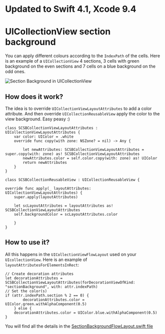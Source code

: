 # Updated to Swift 4.1, Xcode 9.4

# UICollectionView section background


You can apply different colours according to the `IndexPath` of the cells. Here is an example of a `UICollectionView` 4 sections, 3 cells with green background on the even sections and 7 cells on a blue background on the odd ones.

![Section Background in UICollectionView](/Images/SCSectionBackground_small.png?raw=true "Section Background in UICollectionView")


## How does it work?
The idea is to override `UICollectionViewLayoutAttributes` to add a color attribute.
And then override `UICollectionReusableView` apply the color to the view background. Easy peasy :)

```
class SCSBCollectionViewLayoutAttributes : UICollectionViewLayoutAttributes {
    var color: UIColor = .white
    override func copy(with zone: NSZone? = nil) -> Any {

        let newAttributes: SCSBCollectionViewLayoutAttributes = super.copy(with: zone) as! SCSBCollectionViewLayoutAttributes
        newAttributes.color = self.color.copy(with: zone) as! UIColor
        return newAttributes
    }
}

class SCSBCollectionReusableView : UICollectionReusableView {

override func apply(_ layoutAttributes: UICollectionViewLayoutAttributes) {
    super.apply(layoutAttributes)

    let scLayoutAttributes = layoutAttributes as! SCSBCollectionViewLayoutAttributes
    self.backgroundColor = scLayoutAttributes.color
    
    }
}
```

## How to use it? 
All this happens in the `UICollectionViewFlowLayout` used on your `UIcollectionView`. Here is an example of `layoutAttributesForElementsInRect`:
```
// Create decoration attributes
let decorationAttributes = SCSBCollectionViewLayoutAttributes(forDecorationViewOfKind: "sectionBackground", with: attr.indexPath)
// Set the color(s)
if (attr.indexPath.section % 2 == 0) {
        decorationAttributes.color = UIColor.green.withAlphaComponent(0.5)
    } else {
    decorationAttributes.color = UIColor.blue.withAlphaComponent(0.5)
}
```
You will find all the details in the [SectionBackgroundFlowLayout.swift file](https://github.com/thejini3/SCSectionBackground/blob/master/SCSectionBackground/SectionBackgroundFlowLayout.swift) 

